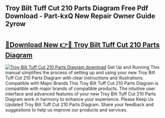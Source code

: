 ## Troy Bilt Tuff Cut 210 Parts Diagram Free Pdf Download - Part-kxQ New Repair Owner Guide 2yrow

# <h2><a href="http://dftm7s.blite.top/?on=Troy+Bilt+Tuff+Cut+210+Parts+Diagram">🔗Download New 👉🔴 Troy Bilt Tuff Cut 210 Parts Diagram</a></h2>

[![Troy Bilt Tuff Cut 210 Parts Diagram download](https://i.imgur.com/lujVjoI.png)](http://dftm7s.blite.top/?on=Troy+Bilt+Tuff+Cut+210+Parts+Diagram)
Get Up and Running This manual simplifies the process of setting up and using your new Troy Bilt Tuff Cut 210 Parts Diagram with clear instructions and illustrations. Compatible with Major Brands This Troy Bilt Tuff Cut 210 Parts Diagram is compatible with major brands of compatible products. The intuitive user interface and advanced features of your new Troy Bilt Tuff Cut 210 Parts Diagram work in harmony to enhance your experience. Please Keep Us Updated Troy Bilt Tuff Cut 210 Parts Diagram. Share your feedback and suggestions to help us improve our products and services.
